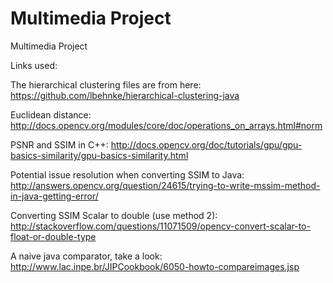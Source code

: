 Multimedia Project
=====================

Multimedia Project

Links used:

The hierarchical clustering files are from here:
https://github.com/lbehnke/hierarchical-clustering-java

Euclidean distance:
http://docs.opencv.org/modules/core/doc/operations_on_arrays.html#norm

PSNR and SSIM in C++:
http://docs.opencv.org/doc/tutorials/gpu/gpu-basics-similarity/gpu-basics-similarity.html

Potential issue resolution when converting SSIM to Java:
http://answers.opencv.org/question/24615/trying-to-write-mssim-method-in-java-getting-error/

Converting SSIM Scalar to double (use method 2):
http://stackoverflow.com/questions/11071509/opencv-convert-scalar-to-float-or-double-type

A naive java comparator, take a look:
http://www.lac.inpe.br/JIPCookbook/6050-howto-compareimages.jsp
